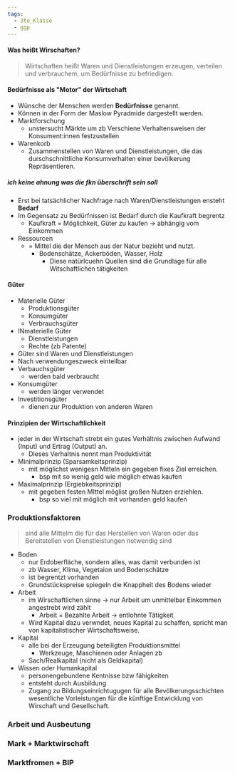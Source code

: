 ```yaml
---
tags:
  - 3te_Klasse
  - ggp
---
```

#### Was heißt Wirschaften?

> Wirtschaften heißt Waren und Dienstleistungen erzeugen, verteilen und verbrauchem, um Bedürfnisse zu befriedigen.

#### Bedürfnisse als "Motor" der Wirtschaft

- Wünsche der Menschen werden **Bedürfnisse** genannt.
- Können in der Form der Maslow Pyradmide dargestellt werden.
- Marktforschung
	- unstersucht Märkte um zb Verschiene Verhaltensweisen der Konsument:innen festzustellen
- Warenkorb
	- Zusammenstellen von Waren und Dienstleistungen, die das durschschnittliche Konsumverhalten einer bevölkerung Repräsentieren.

##### ich keine ahnung was die fkn überschrift sein soll

- Erst bei tatsächlicher Nachfrage nach Waren/Dienstleistungen ensteht **Bedarf** 
- Im Gegensatz zu Bedürfnissen ist Bedarf durch die Kaufkraft begrentz
	- Kaufkraft = Möglichkeit, Güter zu kaufen → abhängig vom Einkommen
- Ressourcen
	- = Mittel die der Mensch aus der Natur bezieht und nutzt.
		- Bodenschätze, Ackerböden, Wasser, Holz
			- Diese natürlcuehn Quellen sind die Grundlage für alle Witschaftlichen tätigkeiten

#### Güter

- Materielle Güter
	- Produktionsgüter
	- Konsumgüter
	- Verbrauchsgüter
- INmaterielle Güter
	- Dienstleistungen
	- Rechte (zb Patente)
- Güter sind Waren und Dienstleistungen
- Nach verwendungeszweck einteilbar
- Verbauchsgüter
	- werden bald verbraucht
- Konsumgüter
	- werden länger verwendet
- Investitionsgüter
	- dienen zur Produktion von anderen Waren

#### Prinzipien der Wirtschaftlichkeit

- jeder in der Wirtschaft strebt ein gutes Verhältnis zwischen Aufwand (Input) und Ertrag (Output) an. 
	- Dieses Verhaltnis nennt man Produktivität
- Minimalprinzip (Sparsamkeitsprinzip)
	- mit möglichst wenigesn Mitteln ein gegeben fixes Ziel erreichen.
		- bsp mit so wenig geld wie möglich etwas kaufen
- Maximalprinzip (Ergiebkeitsprinzip) 
	- mit gegeben festen MIttel möglist großen Nutzen erziehlen.
		- bsp so viel mit möglich mit vorhanden geld kaufen
### Produktionsfaktoren

> sind alle Mittelm die für das Herstellen von Waren oder das Bereitstellen von Dienstleistungen notwendig sind
- Boden
	- nur Erdoberfläche, sondern alles, was damit verbunden ist
	- zb Wasser, Klima, Vegetaion und Bodenschätze
	- ist begrentzt vorhanden
	- Grundstückspreise spiegeln die Knappheit des Bodens wieder
- Arbeit
	- im Wirschaftlichen sinne → nur Arbeit um unmittelbar Einkommen angestrebt wird zählt
		- Arbeit = Bezahlte Arbeit → entlohnte Tätigkeit
	- Wird Kapital dazu verwndet, neues Kapital zu schaffen, spricht man von kapitalistischer Wirtschaftsweise.
- Kapital
	- alle bei der Erzeugung beteiligten Produktionsmittel
		- Werkzeuge, Maschienen oder Anlagen zb
	- Sach/Realkapital (nicht als Geldkapital)
- Wissen oder Humankapital
	- personengebundene Kentnisse bzw fähigkeiten
	- entsteht durch Ausbildung
	- Zugang zu Bildungseinrichtugugen für alle Bevölkerungsschichten wesentliche Vorleistungen für die künftige Entwicklung von Wirschaft und Gesellschaft.
### Arbeit und Ausbeutung

### Mark + Marktwirschaft

### Marktfromen + BIP